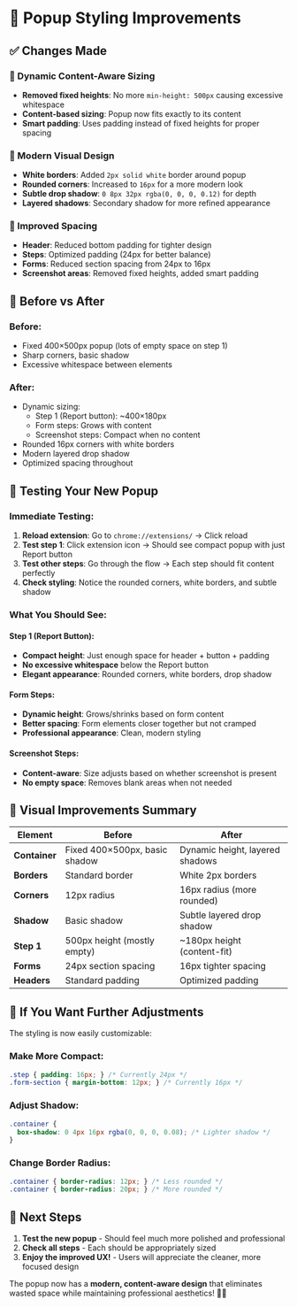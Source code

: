 # 🎨 Popup Styling Improvements

## ✅ Changes Made

### 🔧 Dynamic Content-Aware Sizing
- **Removed fixed heights**: No more `min-height: 500px` causing excessive whitespace
- **Content-based sizing**: Popup now fits exactly to its content
- **Smart padding**: Uses padding instead of fixed heights for proper spacing

### 🎨 Modern Visual Design
- **White borders**: Added `2px solid white` border around popup
- **Rounded corners**: Increased to `16px` for a more modern look  
- **Subtle drop shadow**: `0 8px 32px rgba(0, 0, 0, 0.12)` for depth
- **Layered shadows**: Secondary shadow for more refined appearance

### 📐 Improved Spacing
- **Header**: Reduced bottom padding for tighter design
- **Steps**: Optimized padding (24px for better balance)
- **Forms**: Reduced section spacing from 24px to 16px
- **Screenshot areas**: Removed fixed heights, added smart padding

## 📏 Before vs After

### Before:
- Fixed 400×500px popup (lots of empty space on step 1)
- Sharp corners, basic shadow
- Excessive whitespace between elements

### After:
- Dynamic sizing: 
  - Step 1 (Report button): ~400×180px
  - Form steps: Grows with content
  - Screenshot steps: Compact when no content
- Rounded 16px corners with white borders
- Modern layered drop shadow
- Optimized spacing throughout

## 🚀 Testing Your New Popup

### Immediate Testing:
1. **Reload extension**: Go to `chrome://extensions/` → Click reload
2. **Test step 1**: Click extension icon → Should see compact popup with just Report button
3. **Test other steps**: Go through the flow → Each step should fit content perfectly
4. **Check styling**: Notice the rounded corners, white borders, and subtle shadow

### What You Should See:

#### Step 1 (Report Button):
- **Compact height**: Just enough space for header + button + padding
- **No excessive whitespace** below the Report button
- **Elegant appearance**: Rounded corners, white borders, drop shadow

#### Form Steps:
- **Dynamic height**: Grows/shrinks based on form content
- **Better spacing**: Form elements closer together but not cramped
- **Professional appearance**: Clean, modern styling

#### Screenshot Steps:
- **Content-aware**: Size adjusts based on whether screenshot is present
- **No empty space**: Removes blank areas when not needed

## 🎨 Visual Improvements Summary

| Element | Before | After |
|---------|--------|-------|
| **Container** | Fixed 400×500px, basic shadow | Dynamic height, layered shadows |
| **Borders** | Standard border | White 2px borders |
| **Corners** | 12px radius | 16px radius (more rounded) |
| **Shadow** | Basic shadow | Subtle layered drop shadow |
| **Step 1** | 500px height (mostly empty) | ~180px height (content-fit) |
| **Forms** | 24px section spacing | 16px tighter spacing |
| **Headers** | Standard padding | Optimized padding |

## 🔄 If You Want Further Adjustments

The styling is now easily customizable:

### Make More Compact:
```css
.step { padding: 16px; } /* Currently 24px */
.form-section { margin-bottom: 12px; } /* Currently 16px */
```

### Adjust Shadow:
```css
.container {
  box-shadow: 0 4px 16px rgba(0, 0, 0, 0.08); /* Lighter shadow */
}
```

### Change Border Radius:
```css
.container { border-radius: 12px; } /* Less rounded */
.container { border-radius: 20px; } /* More rounded */
```

## 🎯 Next Steps

1. **Test the new popup** - Should feel much more polished and professional
2. **Check all steps** - Each should be appropriately sized
3. **Enjoy the improved UX!** - Users will appreciate the cleaner, more focused design

The popup now has a **modern, content-aware design** that eliminates wasted space while maintaining professional aesthetics! 🎨✨
